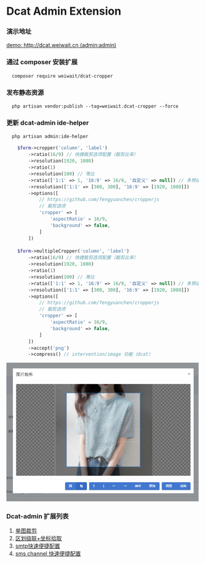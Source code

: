 # Dcat Admin Extension

### 演示地址
[demo: http://dcat.weiwait.cn (admin:admin)](http://dcat.weiwait.cn/admin/demo-distpickers/create 'user: admin psw: admin')

### 通过 composer 安装扩展
```shell
  composer require weiwait/dcat-cropper
```
### 发布静态资源
```shell
  php artisan vendor:publish --tag=weiwait.dcat-cropper --force
```

 ### 更新 dcat-admin ide-helper
```shell
  php artisan admin:ide-helper
```

```php
    $form->cropper('column', 'label')
        ->ratio(16/9) // 快捷裁剪选项配置（裁剪比率）
        ->resolution(1920, 1080)
        ->ratio(1)
        ->resolution(100) // 等比
        ->ratio(['1:1' => 1, '16:9' => 16/9, '自定义' => null]) // 多预设
        ->resolution(['1:1' => [300, 300], '16:9' => [1920, 1080]])
        ->options([
            // https://github.com/fengyuanchen/cropperjs
            // 裁剪选项
            'cropper' => [
                'aspectRatio' = 16/9,
                'background' => false,
            ]   
        ])
    
    $form->multipleCropper('column', 'label')
        ->ratio(16/9) // 快捷裁剪选项配置（裁剪比率）
        ->resolution(1920, 1080)
        ->ratio(1)
        ->resolution(100) // 等比
        ->ratio(['1:1' => 1, '16:9' => 16/9, '自定义' => null]) // 多预设
        ->resolution(['1:1' => [300, 300], '16:9' => [1920, 1080]])
        ->options([
            // https://github.com/fengyuanchen/cropperjs
            // 裁剪选项
            'cropper' => [
                'aspectRatio' = 16/9,
                'background' => false,
            ]   
        ])
        ->accept('png')
        ->compress() // intervention/image 功能（dcat）
```

![示例图片](https://github.com/weiwait/images/blob/main/dcat-cropper.png?raw=true)

[comment]: <> (### Donate)

[comment]: <> (![示例图片]&#40;https://github.com/weiwait/images/blob/main/donate.png?raw=true&#41;)

### Dcat-admin 扩展列表
1. [单图裁剪](https://github.com/weiwait/dcat-cropper)
2. [区划级联+坐标拾取](https://github.com/weiwait/dcat-distpicker)
3. [smtp快速便捷配置](https://github.com/weiwait/dcat-smtp)
4. [sms channel 快速便捷配置](https://github.com/weiwait/dcat-easy-sms)
